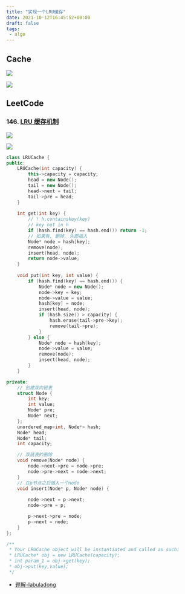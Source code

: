 ```yaml
---
title: "实现一个LRU缓存"
date: 2021-10-12T16:45:52+08:00
draft: false
tags:
 - algo
---
```


## Cache
![](https://gtd-imgs-md.oss-cn-beijing.aliyuncs.com/imgs/20211012165029.png)

![](https://gtd-imgs-md.oss-cn-beijing.aliyuncs.com/imgs/20211012165316.png)

## LeetCode
### 146. [LRU 缓存机制](https://leetcode-cn.com/problems/lru-cache/)
![](https://gtd-imgs-md.oss-cn-beijing.aliyuncs.com/imgs/20211012165755.png)

![](https://gtd-imgs-md.oss-cn-beijing.aliyuncs.com/imgs/20211013201418.png)
```cpp
class LRUCache {
public:
    LRUCache(int capacity) {
        this->capacity = capacity;
        head = new Node();
        tail = new Node();
        head->next = tail;
        tail->pre = head;
    }
    
    int get(int key) {
        // ! h.containskey(key)
        // key not in h
        if (hash.find(key) == hash.end()) return -1;
        // 如果有, 删掉, 头部插入
        Node* node = hash[key];
        remove(node);
        insert(head, node);
        return node->value;
    }
    
    void put(int key, int value) {
        if (hash.find(key) == hash.end()) {
            Node* node = new Node();
            node->key = key;
            node->value = value;
            hash[key] = node;
            insert(head, node);
            if (hash.size() > capacity) {
                hash.erase(tail->pre->key);
                remove(tail->pre);
            }
        } else {
            Node* node = hash[key];
            node->value = value;
            remove(node);
            insert(head, node);
        }
    }

private:
    // 创建双向链表
    struct Node {
        int key;
        int value;
        Node* pre;
        Node* next;
    };
    unordered_map<int, Node*> hash;
    Node* head;
    Node* tail;
    int capacity;

    // 双链表的删除
    void remove(Node* node) {
        node->next->pre = node->pre;
        node->pre->next = node->next;
    }
    // 在p节点之后插入一个node
    void insert(Node* p, Node* node) {
        
        node->next = p->next;
        node->pre = p;

        p->next->pre = node; 
        p->next = node; 
    }
};

/**
 * Your LRUCache object will be instantiated and called as such:
 * LRUCache* obj = new LRUCache(capacity);
 * int param_1 = obj->get(key);
 * obj->put(key,value);
 */
```
- [题解-labuladong](https://leetcode-cn.com/problems/lru-cache/solution/lru-ce-lue-xiang-jie-he-shi-xian-by-labuladong/)
